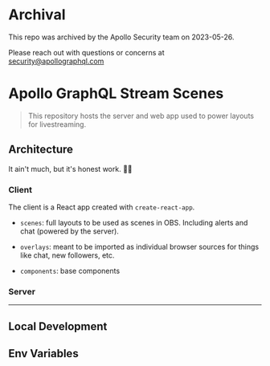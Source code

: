# Archival
This repo was archived by the Apollo Security team on 2023-05-26.

Please reach out with questions or concerns at security@apollographql.com


# Apollo GraphQL Stream Scenes

> This repository hosts the server and web app used to power layouts for livestreaming.

## Architecture

It ain't much, but it's honest work. 👨‍🌾

### Client
The client is a React app created with `create-react-app`.

- `scenes`: full layouts to be used as scenes in OBS. Including alerts and chat (powered by the server).

- `overlays`: meant to be imported as individual browser sources for things like chat, new followers, etc.

- `components`: base components 

### Server

___

## Local Development


## Env Variables
